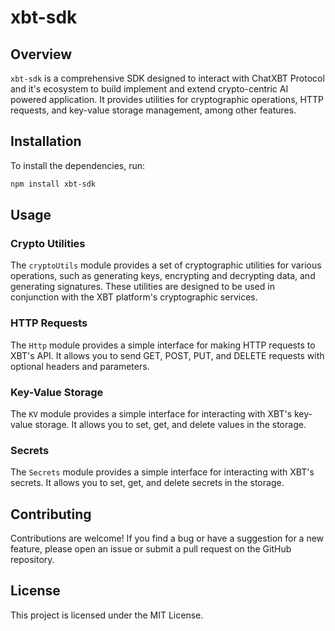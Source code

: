 # xbt-sdk

## Overview

`xbt-sdk` is a comprehensive SDK designed to interact with ChatXBT Protocol and it's ecosystem to build implement and extend crypto-centric AI powered application. It provides utilities for cryptographic operations, HTTP requests, and key-value storage management, among other features.

## Installation

To install the dependencies, run:

```bash
npm install xbt-sdk
```

## Usage

### Crypto Utilities

The `cryptoUtils` module provides a set of cryptographic utilities for various operations, such as generating keys, encrypting and decrypting data, and generating signatures. These utilities are designed to be used in conjunction with the XBT platform's cryptographic services.

### HTTP Requests

The `Http` module provides a simple interface for making HTTP requests to XBT's API. It allows you to send GET, POST, PUT, and DELETE requests with optional headers and parameters.

### Key-Value Storage

The `KV` module provides a simple interface for interacting with XBT's key-value storage. It allows you to set, get, and delete values in the storage.

### Secrets

The `Secrets` module provides a simple interface for interacting with XBT's secrets. It allows you to set, get, and delete secrets in the storage.

## Contributing

Contributions are welcome! If you find a bug or have a suggestion for a new feature, please open an issue or submit a pull request on the GitHub repository.

## License

This project is licensed under the MIT License.
